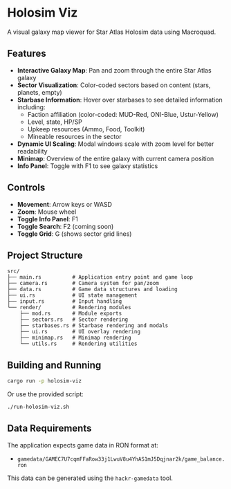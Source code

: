 # Holosim Viz

A visual galaxy map viewer for Star Atlas Holosim data using Macroquad.

## Features

- **Interactive Galaxy Map**: Pan and zoom through the entire Star Atlas galaxy
- **Sector Visualization**: Color-coded sectors based on content (stars, planets, empty)
- **Starbase Information**: Hover over starbases to see detailed information including:
  - Faction affiliation (color-coded: MUD-Red, ONI-Blue, Ustur-Yellow)
  - Level, state, HP/SP
  - Upkeep resources (Ammo, Food, Toolkit)
  - Mineable resources in the sector
- **Dynamic UI Scaling**: Modal windows scale with zoom level for better readability
- **Minimap**: Overview of the entire galaxy with current camera position
- **Info Panel**: Toggle with F1 to see galaxy statistics

## Controls

- **Movement**: Arrow keys or WASD
- **Zoom**: Mouse wheel
- **Toggle Info Panel**: F1
- **Toggle Search**: F2 (coming soon)
- **Toggle Grid**: G (shows sector grid lines)

## Project Structure

```
src/
├── main.rs          # Application entry point and game loop
├── camera.rs        # Camera system for pan/zoom
├── data.rs          # Game data structures and loading
├── ui.rs            # UI state management
├── input.rs         # Input handling
└── render/          # Rendering modules
    ├── mod.rs       # Module exports
    ├── sectors.rs   # Sector rendering
    ├── starbases.rs # Starbase rendering and modals
    ├── ui.rs        # UI overlay rendering
    ├── minimap.rs   # Minimap rendering
    └── utils.rs     # Rendering utilities
```

## Building and Running

```bash
cargo run -p holosim-viz
```

Or use the provided script:

```bash
./run-holosim-viz.sh
```

## Data Requirements

The application expects game data in RON format at:
- `gamedata/GAMEC7U7cqmFFaRow33j1LwuV8u4YhAS1mJ5Dqjnar2k/game_balance.ron`

This data can be generated using the `hackr-gamedata` tool.